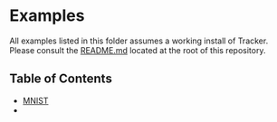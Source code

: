# Examples

All examples listed in this folder assumes a working install of Tracker. Please consult the [README.md](./README.md) located at the root of this repository.

## Table of Contents

- [MNIST](./mnist/)
- 
